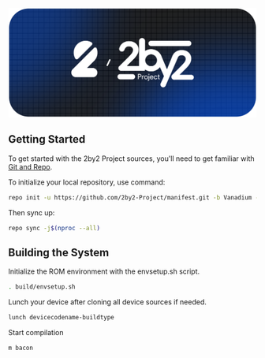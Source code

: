 ![2by2 Project](https://github.com/2by2-Project/manifest/raw/Vanadium/images/2by2-logo-landscape.png)

## Getting Started

To get started with the 2by2 Project sources, you'll need to get
familiar with [Git and Repo](https://source.android.com/setup/build/downloading).

To initialize your local repository, use command:

```bash
repo init -u https://github.com/2by2-Project/manifest.git -b Vanadium --git-lfs
```

Then sync up:

```bash
repo sync -j$(nproc --all)
```

## Building the System

Initialize the ROM environment with the envsetup.sh script.

```bash
. build/envsetup.sh
```

Lunch your device after cloning all device sources if needed.

```bash
lunch devicecodename-buildtype
```

Start compilation

```bash
m bacon
```

